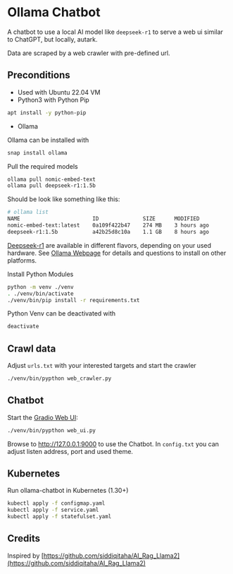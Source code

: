 # Ollama Chatbot

A chatbot to use a local AI model like `deepseek-r1` to serve a web ui similar to ChatGPT, but locally, autark.

Data are scraped by a web crawler with pre-defined url.

## Preconditions

* Used with Ubuntu 22.04 VM
* Python3 with Python Pip

```bash
apt install -y python-pip
```

* Ollama

Ollama can be installed with

```bash
snap install ollama
```

Pull the required models

```bash
ollama pull nomic-embed-text
ollama pull deepseek-r1:1.5b
```

Should be look like something like this:

```bash
# ollama list
NAME                       ID              SIZE      MODIFIED
nomic-embed-text:latest    0a109f422b47    274 MB    3 hours ago
deepseek-r1:1.5b           a42b25d8c10a    1.1 GB    8 hours ago
```

[Deepseek-r1](https://ollama.com/library/deepseek-r1) are available in different flavors, depending on your used hardware.
See [Ollama Webpage](https://ollama.com/) for details and questions to install on other platforms.

Install Python Modules

```bash
python -m venv ./venv
. ./venv/bin/activate
./venv/bin/pip install -r requirements.txt
```

Python Venv can be deactivated with

```bash
deactivate
```

## Crawl data

Adjust `urls.txt` with your interested targets and start the crawler

```bash
./venv/bin/pypthon web_crawler.py
```

## Chatbot

Start the [Gradio Web UI](https://www.gradio.app):

```bash
./venv/bin/pypthon web_ui.py
```

Browse to http://127.0.0.1:9000 to use the Chatbot. In `config.txt` you can adjust listen address, port and used theme.

## Kubernetes

Run ollama-chatbot in Kubernetes (1.30+)

```bash
kubectl apply -f configmap.yaml
kubectl apply -f service.yaml
kubectl apply -f statefulset.yaml
```

## Credits

Inspired by [https://github.com/siddiqitaha/AI_Rag_Llama2](https://github.com/siddiqitaha/AI_Rag_Llama2)
